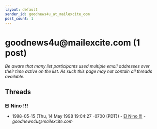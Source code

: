 ```yaml
---
layout: default
sender_id: goodnews4u_at_mailexcite_com
post_count: 1
---
```


# goodnews4u<span>@</span>mailexcite.com (1 post)

_Be aware that many list participants used multiple email addresses over their time active on the list. As such this page may not contain all threads available._

## Threads

### El Nino !!!
+ 1998-05-15 (Thu, 14 May 1998 19:04:27 -0700 (PDT)) - [El Nino !!!](/archive/1998/05/a4cd7271254ea16decbfa668119b13a5c2bdbcddcb9223cc8954f660a1781f19) - _goodnews4u@mailexcite.com_

